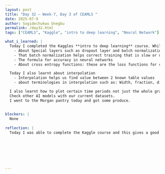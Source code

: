 ```yaml
---
layout: post
title: "Day 32 – Week-7, Day 3 of CEAMLS "
date: 2025-07-9
author: Sogidechukwu Unegbu
permalink: /day32.html
tags: ["CEAMLS", "Kaggle", "intro to deep learning", "Neural Network"]

what_i_learned: |  
  Today I completed the Kaggles **intro to deep learning** course. While finishing the corse I learnt:
    - About Special layers such as dropout layer and batch normalization.
    - That batch normalization helps correct training that is slow or unstable
    - The formula for accuracy in neural networks
    - About cross entropy functions: these are the loss functions for classification models

  Today I also learnt about interpolation
    - Interpolation helps us find value between 2 known table values
    - about terminologies in interpolation such as: Width, fraction, distance from the top, etc.

  I also learnt how to plot certain time periods not just the whole graph.
  Check other AI models with our current datasets.
  I went to the Morgan pantry today and got some produce.
  
  
blockers: |
  None
  
reflection: |
  Today I was able to complete the Kaggle course and this gives a good feeling of accomplishment. Interpolation was an interesting concept as it makes me question if we use interpolation to make multiple datapoints, maybe it is beacuse it is the next best thing as oppoesed to having no datapoint. Overall the day was fruitful I got an interesting branded sparkling water at the pantry. Peace


  
  

  
   
---
```

